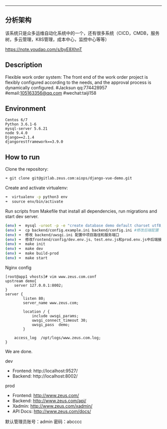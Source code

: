 ---
## 分析架构
该系统只是众多运维自动化系统中的一个，还有很多系统（CICD，CMDB，服务树，多云管理，K8S管理，成本中心，监控中心等等）

https://note.youdao.com/s/byE8XhnT


## Description

Flexible work order system: The front end of the work order project is flexibly configured according to the needs, and the approval process is dynamically configured.
#Jacksun qq:774428957
#email:105163356@qq.com
#wechat:taiji158
## Environment

```
Centos 6/7
Python 3.6.1-6
mysql-server 5.6.21
node 9.4.0
Django==2.1.4
djangorestframework==3.9.0
```

## How to run

Clone the repository:

```zsh
➜ git clone git@gitlab.zeus.com:aiops/django-vue-demo.git
```

Create and activate virtualenv:

```zsh
➜  virtualenv -p python3 env
➜  source env/bin/activate
```

Run scripts from Makefile that install all dependencies, run migrations and start dev server.

```zsh
(env) ➜  mysql -uroot -p -e "create database demo default charset utf8;"
(env) ➜  cp backend/config.example.ini backend/config.ini #修改后端配置
(env) ➜  修改 backend/uwsgi.ini 配置中项目路径和服务端口
(env) ➜  修改frontend/config/dev.env.js、test.env.js和prod.env.js中后端接口地址
(env) ➜  make init
(env) ➜  make dev
(env) ➜  make build-prod
(env) ➜  make start
```

Nginx config

```
[root@app1 vhosts]# vim www.zeus.com.conf
upstream demo{
    server 127.0.0.1:8002;
}
server {
        listen 80;
        server_name www.zeus.com;

        location / {
            include uwsgi_params;
            uwsgi_connect_timeout 30;
            uwsgi_pass  demo;
        }

    access_log  /opt/logs/www.zeus.com.log;
}
```

We are done.

dev

- Frontend: http://localhost:9527/
- Backend: http://localhost:8002/

prod

- Frontend: http://www.zeus.com/
- Backend: http://www.zeus.com/api/
- Xadmin: http://www.zeus.com/xadmin/
- API Docs: http://www.zeus.com/docs/

默认管理员账号：admin   密码：abcccc


